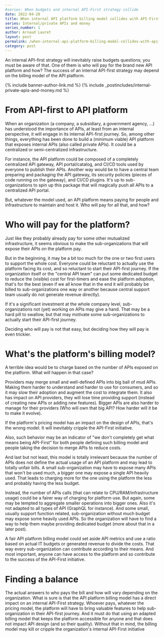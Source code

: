 ```yaml
---
#series: When budgets and internal API-First strategy collide
date: 2022-04-20
title: When internal API platform billing model collides with API-First strategy
series: Internal/private APIs and money
series_number: 1
author: Arnaud Lauret
layout: post
permalink: /when-internal-api-platform-billing-model-collides-with-apifirst-strategy/
category: post
---
```


An internal API-first strategy will inevitably raise budgets questions; you must be aware of that. One of them is who will pay for the brand new API platform and how? The success of an internal API-first strategy may depend on the billing model of the API platform.

<!--more-->

{% include banner-author-link.md %}
{% include _postincludes/internal-private-apis-and-money.md %}
# From API-first to API platform

When an organization (a company, a subsidiary, a government agency, ...) has understood the importance of APIs, at least from an internal perspective, it will engage in its internal API-first journey. So, among other things, everything has been done to build a (minimum viable) API platform that exposes internal APIs (also called private APIs). It could be a centralized or semi-centralized infrastructure.  

For instance, the API platform could be composed of a completely centralized API gateway, API portal/catalog, and CI/CD tools used by everyone to publish their APIs. Another way would be to have a central team preparing and packaging the API gateway, its security policies (pieces of code running on the gateway), and CI/CD plugins. It's up to sub-organizations to spin up this package that will magically push all APIs to a centralized API portal.

But, whatever the model used, an API platform means paying for people and infrastructure to maintain and host it. Who will pay for all that, and how? 

# Who will pay for the platform?

Just like they probably already pay for some other mutualized infrastructure, it seems obvious to make the sub-organizations that will expose their APIs on the platform pay. 

But in the beginning, it may be a bit too much for the one or two first users to support the whole cost. Everyone could be reluctant to actually use the platform facing its cost, and so reluctant to start their API-first journey. If the organization itself or the "central API team" can put some dedicated budget to reduce the (visible) cost for first-timers and ease the platform adoption, that's for the best (even if we all know that in the end it will probably be billed to sub-organizations one way or another because central support team usually do not generate revenue directly).

If it's a significant investment at the whole company level, sub-organizations not (yet) working on APIs may give a hand. That may be a hard pill to swallow, but that may motivate some sub-organizations to actually start their API-first journey.

Deciding who will pay is not that easy, but deciding how they will pay is even trickier.

# What's the platform's billing model?

A terrible idea would be to charge based on the number of APIs exposed on the platform. What will happen in that case?

Providers may merge small and well-defined APIs into big ball of mud APIs. Making them harder to understand and harder to use for consumers, and so it may slow their adoption and augment the cost to integrate them. It also has impact on API providers, they will lose time providing support (instead of creating new APIs or adding new features). Bigger APIs are also harder to manage for their providers (Who will own that big API? How harder will it be to make it evolve).

If the platform's pricing model has an impact on the design of APIs, that's the wrong model. It will inevitably cripple the API-First initiative.

Also, such behavior may be an indicator of "we don't completely get what means being API-First" for both people defining such billing model and people taking the decision to merge APIs to reduce costs.

And last but not least, this model is totally irrelevant because the number of APIs does not define the actual usage of an API platform and may lead to totally unfair bills. A small sub-organization may have to expose many APIs that won't be used much, a bigger one may expose a single API heavily used. That leads to charging more for the one using the platform the less and probably having the less budget. 

Instead, the number of APIs calls (that can relate to CPU/RAM/infrastructure usage) could be a fairer way of charging for platform use. But again, some may be tempted to aggregate smaller operations into bigger ones. Also it's not adapted to all types of API (GraphQL for instance). And some small, usually support function related, sub-organization without much budget may expose some heavily used APIs. So the organization will have to find a way to help them maybe providing dedicated budget (more about that in a later post). 

A fair API platform billing model could set aside API metrics and use a ratio based on actual IT budgets or generated revenue to divide the costs. That way every sub-organization can contribute according to their means. And most important, anyone can have access to the platform and so contribute to the success of the API-First initiative.

# Finding a balance

The actual answers to who pays the bill and how will vary depending on the organization. What is sure is that the API platform billing model has a direct impact on an internal API-First strategy. Whoever pays, whatever the pricing model, the platform will have to bring valuable features to help sub-organization in their API-first journey. And it must do that using an adapted billing model that keeps the platform accessible for anyone and that does not impact API design (and so their quality). Without that in mind, the billing model may kill or cripple the organization's internal API-First initiative